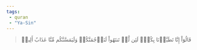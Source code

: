 ```yaml
---
tags: 
 - quran 
 - "Ya-Sin"
---
```


> قَالُوٓاْ إِنَّا تَطَيَّرۡنَا بِكُمۡۖ لَئِن لَّمۡ تَنتَهُواْ لَنَرۡجُمَنَّكُمۡ وَلَيَمَسَّنَّكُم مِّنَّا عَذَابٌ أَلِيمٞ
